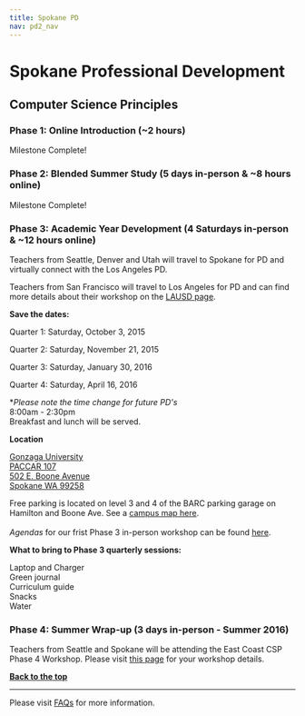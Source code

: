 ```yaml
---
title: Spokane PD
nav: pd2_nav
---
```

<a id="top"></a>

# Spokane Professional Development

## Computer Science Principles

### Phase 1: Online Introduction (~2 hours) ###

Milestone Complete!
### Phase 2: Blended Summer Study (5 days in-person & ~8 hours online) ###

Milestone Complete!


### Phase 3: Academic Year Development (4 Saturdays in-person & ~12 hours online) ###

Teachers from Seattle, Denver and Utah will travel to Spokane for PD and virtually connect with the Los Angeles PD.

Teachers from San Francisco will travel to Los Angeles for PD and can find more details about their workshop on the [LAUSD page](/educate/pd/15-16/lausd).


**Save the dates:**

Quarter 1: Saturday, October 3, 2015

Quarter 2: Saturday, November 21, 2015

Quarter 3: Saturday, January 30, 2016

Quarter 4: Saturday, April 16, 2016

**Please note the time change for future PD's*<br/>
8:00am - 2:30pm
<br/>
Breakfast and lunch will be served.

**Location**

[Gonzaga University<br/>
PACCAR 107<br/>
502 E. Boone Avenue<br/>
Spokane WA 99258](https://www.google.com/maps/place/Gonzaga+University/@47.6681035,-117.4112584,14z/data=!4m2!3m1!1s0x0:0xdb160d1679b907e7)

Free parking is located on level 3 and 4 of the BARC parking garage on Hamilton and Boone Ave. See a [campus map here](/files/GU-campus-fall-2015-16.pdf).
<br/>
<br/>
_Agendas_ for our frist Phase 3 in-person workshop can be found [here](/files/CSPFirstQuarterWorkshop-teachers.pdf). 



**What to bring to Phase 3 quarterly sessions:**

Laptop and Charger
<br/>
Green journal <br/>
Curriculum guide
<br/>
Snacks
<br/>
Water

### Phase 4: Summer Wrap-up (3 days in-person - Summer 2016) ###

Teachers from Seattle and Spokane will be attending the East Coast CSP Phase 4 Workshop. Please visit [this page](/educate/pd/15-16/csp-west) for your workshop details.

[**Back to the top**](#top)

----------
Please visit [FAQs](/educate/pd/15-16/faq) for more information.

<br />
<br />